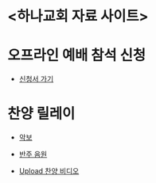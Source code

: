 # <하나교회 자료 사이트>

# 오프라인 예배 참석 신청
- [신청서 가기](https://forms.gle/gbqte8MU25nsx6ct9)

# 찬양 릴레이
- [악보](https://images.app.goo.gl/teyKwVRmoQisgpiH8)

- [반주 음원](https://youtu.be/BPZ3z5awpsY)

- [Upload 찬양 비디오](http://76.169.21.23/wl/?id=riirAdYfb3x0OmgODcZNLCRWT1PWIdU2&mode=regular)

